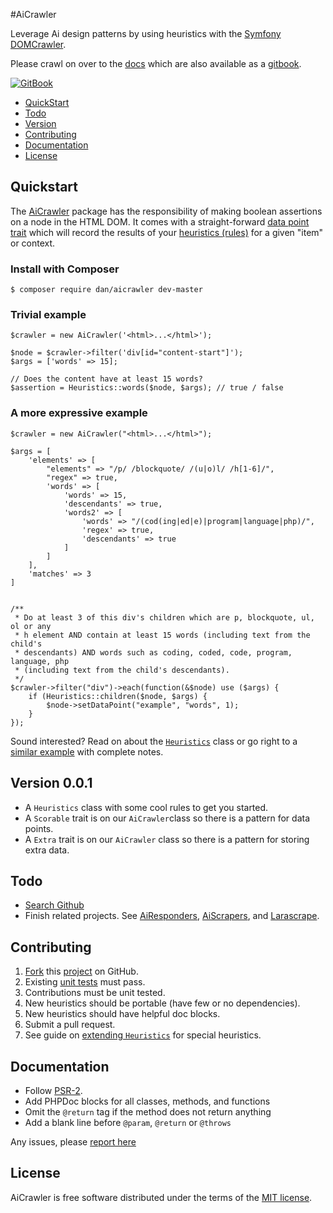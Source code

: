 #AiCrawler

Leverage Ai design patterns by using heuristics with the [Symfony DOMCrawler](http://symfony.com/doc/current/components/dom_crawler.html).

Please crawl on over to the [docs](https://github.com/danrichards/aicrawler-docs) which are also available as a [gitbook](https://danrichards.gitbooks.io/aicrawler/content/index.html).

[![GitBook](https://avatars2.githubusercontent.com/u/7111340?v=3&s=200)](https://danrichards.gitbooks.io/aicrawler/content/index.html)

- [QuickStart](#quickstart)
- [Todo](#todo)
- [Version](#version)
- [Contributing](#contributing)
- [Documentation](#documentation)
- [License](#license)


<a name="quickstart"></a>
## Quickstart

The [AiCrawler](AiCrawler/README.md) package has the responsibility of making boolean assertions on a node in the HTML DOM. It comes with a straight-forward [data point trait](AiCrawler/scorable.md) which will record the results of your [heuristics (rules)](AiCrawler/Heuristics/README.md) for a given "item" or context.

### Install with Composer

```
$ composer require dan/aicrawler dev-master
```

### Trivial example

```
$crawler = new AiCrawler('<html>...</html>');

$node = $crawler->filter('div[id="content-start"]');
$args = ['words' => 15];

// Does the content have at least 15 words?
$assertion = Heuristics::words($node, $args); // true / false
```

### A more expressive example

```
$crawler = new AiCrawler("<html>...</html>");

$args = [
    'elements' => [
        "elements" => "/p/ /blockquote/ /(u|o)l/ /h[1-6]/",
        "regex" => true,
        'words' => [
            'words' => 15,
            'descendants' => true,
            'words2' => [
                'words' => "/(cod(ing|ed|e)|program|language|php)/",
                'regex' => true,
                'descendants' => true
            ]
        ]
    ],
    'matches' => 3
]


/**
 * Do at least 3 of this div's children which are p, blockquote, ul, ol or any
 * h element AND contain at least 15 words (including text from the child's 
 * descendants) AND words such as coding, coded, code, program, language, php 
 * (including text from the child's descendants).
 */
$crawler->filter("div")->each(function(&$node) use ($args) {
    if (Heuristics::children($node, $args) {
        $node->setDataPoint("example", "words", 1);
    }
});
```
Sound interested? Read on about the [`Heuristics`](https://danrichards.gitbooks.io/aicrawler/content/AiCrawler/Heuristics/index.html) class or go right to a [similar example](https://danrichards.gitbooks.io/aicrawler/content/AiCrawler/Heuristics/index.html#nested) with complete notes.


<a name="notes"></a>
## Version 0.0.1

- A `Heuristics` class with some cool rules to get you started.
- A `Scorable` trait is on our `AiCrawler`class so there is a pattern for data points.
- A `Extra` trait is on our `AiCrawler` class so there is a pattern for storing extra data.


<a name="todo"></a>
## Todo

- [Search Github](https://github.com/danrichards/aicrawler/search?utf8=%E2%9C%93&q=todo)
- Finish related projects. See [AiResponders](https://github.com/danrichards/airesponders), [AiScrapers](https://github.com/danrichards/aiscrapers), and [Larascrape](https://github.com/danrichards/larascrape).


<a name="contributing"></a>
## Contributing

1. [Fork](https://github.com/danrichards/aicrawler) this [project](https://github.com/danrichards/aicrawler) on GitHub.
2. Existing [unit tests](https://github.com/danrichards/aicrawler/tree/master/tests) must pass.
3. Contributions must be unit tested.
4. New heuristics should be portable (have few or no dependencies).
5. New heuristics should have helpful doc blocks.
6. Submit a pull request.
7. See guide on [extending `Heuristics`](AiCrawler/Heuristics/extending.md) for special heuristics.


<a name="documentation"></a>
## Documentation

- Follow [PSR-2](http://www.php-fig.org/psr/psr-2/).
- Add PHPDoc blocks for all classes, methods, and functions
- Omit the `@return` tag if the method does not return anything
- Add a blank line before `@param`, `@return` or `@throws`

Any issues, please [report here](https://github.com/danrichards/aicrawler/issues)


<a name="license"></a>
## License

AiCrawler is free software distributed under the terms of the [MIT license](http://opensource.org/licenses/MIT).